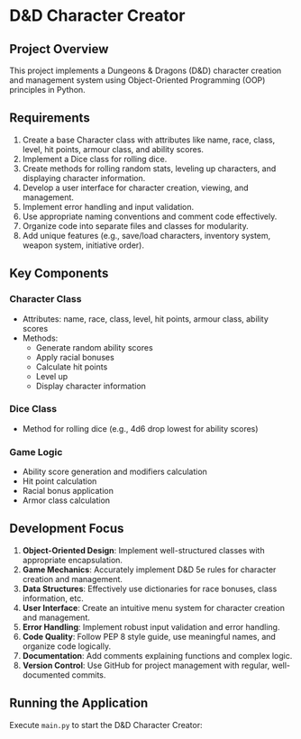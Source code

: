 # D&D Character Creator

## Project Overview
This project implements a Dungeons & Dragons (D&D) character creation and management system using Object-Oriented Programming (OOP) principles in Python.

## Requirements
1. Create a base Character class with attributes like name, race, class, level, hit points, armour class, and ability scores.
2. Implement a Dice class for rolling dice.
3. Create methods for rolling random stats, leveling up characters, and displaying character information.
4. Develop a user interface for character creation, viewing, and management.
5. Implement error handling and input validation.
6. Use appropriate naming conventions and comment code effectively.
7. Organize code into separate files and classes for modularity.
8. Add unique features (e.g., save/load characters, inventory system, weapon system, initiative order).

## Key Components

### Character Class
- Attributes: name, race, class, level, hit points, armour class, ability scores
- Methods:
  - Generate random ability scores
  - Apply racial bonuses
  - Calculate hit points
  - Level up
  - Display character information

### Dice Class
- Method for rolling dice (e.g., 4d6 drop lowest for ability scores)

### Game Logic
- Ability score generation and modifiers calculation
- Hit point calculation
- Racial bonus application
- Armor class calculation

## Development Focus

1. **Object-Oriented Design**: Implement well-structured classes with appropriate encapsulation.
2. **Game Mechanics**: Accurately implement D&D 5e rules for character creation and management.
3. **Data Structures**: Effectively use dictionaries for race bonuses, class information, etc.
4. **User Interface**: Create an intuitive menu system for character creation and management.
5. **Error Handling**: Implement robust input validation and error handling.
6. **Code Quality**: Follow PEP 8 style guide, use meaningful names, and organize code logically.
7. **Documentation**: Add comments explaining functions and complex logic.
8. **Version Control**: Use GitHub for project management with regular, well-documented commits.

## Running the Application
Execute `main.py` to start the D&D Character Creator:
